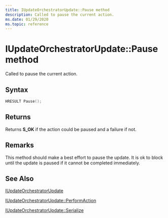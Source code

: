 ```yaml
---
title: IUpdateOrchestratorUpdate::Pause method
description: Called to pause the current action.
ms.date: 01/29/2020
ms.topic: reference
---
```


# IUpdateOrchestratorUpdate::Pause method

Called to pause the current action.

## Syntax
```cpp
HRESULT Pause();
```

## Returns
Returns **S_OK** if the action could be paused and a failure if not.

## Remarks

This method should make a best effort to pause the update. It is ok to block until the update is paused if it cannot be completed immediately.

## See Also

[IUpdateOrchestratorUpdate](iupdateorchestratorupdate.md)

[IUpdateOrchestratorUpdate::PerformAction](iupdateorchestratorupdate-performaction.md)

[IUpdateOrchestratorUpdate::Serialize](iupdateorchestratorupdate-serialize.md)